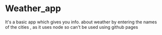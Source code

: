 # Weather_app

It's a basic app which gives you info. about weather by entering the names of the cities , as it uses node so can't be used using github pages
